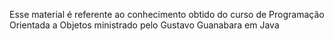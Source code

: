 Esse material é referente ao conhecimento obtido do curso de Programação Orientada a Objetos ministrado pelo Gustavo Guanabara em Java

